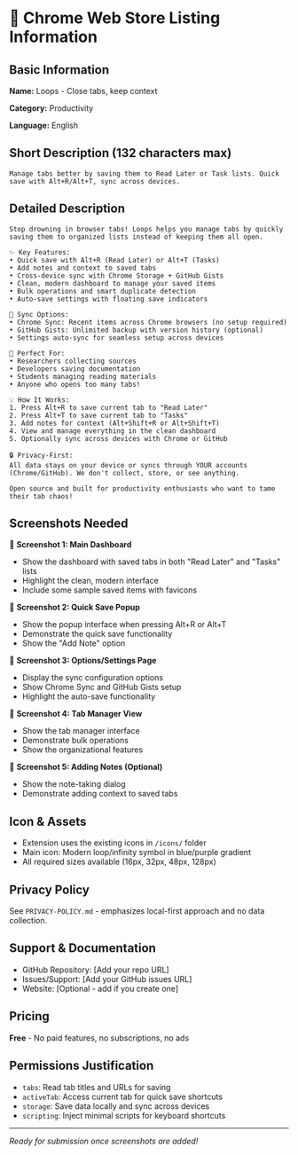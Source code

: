 # 🚀 Chrome Web Store Listing Information

## Basic Information

**Name:** Loops - Close tabs, keep context

**Category:** Productivity

**Language:** English

## Short Description (132 characters max)

```
Manage tabs better by saving them to Read Later or Task lists. Quick save with Alt+R/Alt+T, sync across devices.
```

## Detailed Description

```
Stop drowning in browser tabs! Loops helps you manage tabs by quickly saving them to organized lists instead of keeping them all open.

✨ Key Features:
• Quick save with Alt+R (Read Later) or Alt+T (Tasks)
• Add notes and context to saved tabs
• Cross-device sync with Chrome Storage + GitHub Gists
• Clean, modern dashboard to manage your saved items
• Bulk operations and smart duplicate detection
• Auto-save settings with floating save indicators

🔄 Sync Options:
• Chrome Sync: Recent items across Chrome browsers (no setup required)
• GitHub Gists: Unlimited backup with version history (optional)
• Settings auto-sync for seamless setup across devices

🚀 Perfect For:
• Researchers collecting sources
• Developers saving documentation
• Students managing reading materials
• Anyone who opens too many tabs!

💡 How It Works:
1. Press Alt+R to save current tab to "Read Later"
2. Press Alt+T to save current tab to "Tasks"
3. Add notes for context (Alt+Shift+R or Alt+Shift+T)
4. View and manage everything in the clean dashboard
5. Optionally sync across devices with Chrome or GitHub

🔒 Privacy-First:
All data stays on your device or syncs through YOUR accounts (Chrome/GitHub). We don't collect, store, or see anything.

Open source and built for productivity enthusiasts who want to tame their tab chaos!
```

## Screenshots Needed

📸 **Screenshot 1: Main Dashboard**

- Show the dashboard with saved tabs in both "Read Later" and "Tasks" lists
- Highlight the clean, modern interface
- Include some sample saved items with favicons

📸 **Screenshot 2: Quick Save Popup**

- Show the popup interface when pressing Alt+R or Alt+T
- Demonstrate the quick save functionality
- Show the "Add Note" option

📸 **Screenshot 3: Options/Settings Page**

- Display the sync configuration options
- Show Chrome Sync and GitHub Gists setup
- Highlight the auto-save functionality

📸 **Screenshot 4: Tab Manager View**

- Show the tab manager interface
- Demonstrate bulk operations
- Show the organizational features

📸 **Screenshot 5: Adding Notes (Optional)**

- Show the note-taking dialog
- Demonstrate adding context to saved tabs

## Icon & Assets

- Extension uses the existing icons in `/icons/` folder
- Main icon: Modern loop/infinity symbol in blue/purple gradient
- All required sizes available (16px, 32px, 48px, 128px)

## Privacy Policy

See `PRIVACY-POLICY.md` - emphasizes local-first approach and no data collection.

## Support & Documentation

- GitHub Repository: [Add your repo URL]
- Issues/Support: [Add your GitHub issues URL]
- Website: [Optional - add if you create one]

## Pricing

**Free** - No paid features, no subscriptions, no ads

## Permissions Justification

- `tabs`: Read tab titles and URLs for saving
- `activeTab`: Access current tab for quick save shortcuts
- `storage`: Save data locally and sync across devices
- `scripting`: Inject minimal scripts for keyboard shortcuts

---

_Ready for submission once screenshots are added!_
